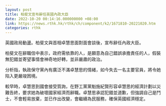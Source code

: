 ```yaml
---
layout: post
title: 柏斐文宣布辭任英國內政大臣
date: 2022-10-20 00:14:16.000000000 +08:00
link: https://news.rthk.hk/rthk/ch/component/k2/1671810-20221020.htm
categories: rthk
---
```


英國政局動盪。柏斐文與首相卓慧思面對面會談後，宣布辭任內政大臣。

柏斐文在辭職信中表示，政府需依靠的人，是願意為自己錯誤承擔責任的人，假裝無犯錯並寄望事情會神奇地好轉，並非嚴肅的政治。

分析指，執政保守黨內有廣泛不滿卓慧思的情緒，如今失去一名主要官員，將令她陷入更嚴竣困境。

較早時，卓慧思到國會接受質詢，在野工黨黨魁施紀賢形容卓慧思的經濟計劃以災難告終，要求她為破壞國家經濟而辭職。卓慧思承認犯錯並道歉，但強調自己是鬥士，不會輕易放棄，並已作出改變，會繼續為民服務，確保英國經濟穩定。
